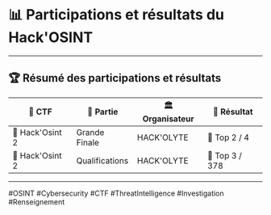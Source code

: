 # 📊 Participations et résultats du Hack'OSINT

---

## 🏆 Résumé des participations et résultats

| 🧩 CTF                             | 👥 Partie                | 🏛️ Organisateur          | 🏅 Résultat                      |
|-------------------------------------|--------------------------|--------------------------|-----------------------------------|
| 🦊 Hack'Osint 2                     | Grande Finale           | HACK'OLYTE               | 🥈 Top 2 / 4   |
| 🦊 Hack'Osint 2                     | Qualifications          | HACK'OLYTE      | 🥉 Top 3 / 378       |

---

<!-- Hashtags pour référencement -->
#OSINT #Cybersecurity #CTF #ThreatIntelligence #Investigation #Renseignement
